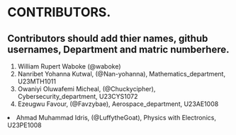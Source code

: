 # CONTRIBUTORS.
## Contributors should add thier names, github usernames, Department and matric numberhere.
<ol>
<li>William Rupert Waboke (@waboke)
<li>Nanribet Yohanna Kutwal, (@Nan-yohanna), Mathematics_department, U23MTH1011</li>
<li>Owaniyi Oluwafemi Micheal, (@Chuckycipher), Cybersecurity_department, U23CYS1072</li>
  <li>Ezeugwu Favour, (@Favzybae), Aerospace_department, U23AE1008 </li>
</ol>
<li>Ahmad Muhammad Idris, (@LuffytheGoat), Physics with Electronics, U23PE1008</li>
